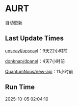 # AURT

自动更新


## Last Update Times

[upscayl/upscayl](https://github.com/upscayl/upscayl)：9天22小时前

[donknap/dpanel](https://github.com/donknap/dpanel)：4天7小时前

[QuantumNous/new-api](https://github.com/QuantumNous/new-api)：11小时前


## Run Time
2025-10-05 02:04:10
